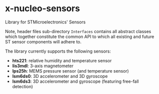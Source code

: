 # x-nucleo-sensors
Library for STMicroelectronics' Sensors

Note, header files sub-directory `Interfaces` contains all abstract classes which together constitute the common API 
to which all existing and future ST sensor components will adhere to.

The library currently supports the following sensors:
- **hts221**: relative humidity and temperature sensor
- **lis3mdl**: 3-axis magnetometer
- **lps25h**: MEMS pressure sensor (and temperature sensor)
- **lsm6ds0**: 3D accelerometer and 3D gyroscope
- **lsm6ds3**: 3D accelerometer and gyroscope (featuring free-fall detection) 
